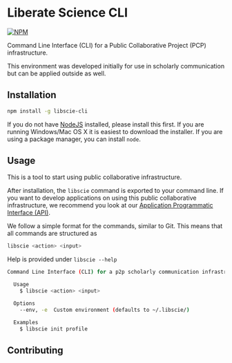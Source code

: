 # Liberate Science CLI

[![NPM](https://nodei.co/npm/libscie-cli.png)](https://npmjs.org/package/libscie-cli)

Command Line Interface (CLI) for a Public Collaborative Project (PCP)
infrastructure.

This environment was developed initially for use in scholarly
communication but can be applied outside as well.

## Installation

```bash
npm install -g libscie-cli
```

If you do not have [NodeJS](https://nodejs.org/en/) installed, please
install this first. If you are running Windows/Mac OS X it is easiest
to download the installer. If you are using a package manager, you can
install `node`.

## Usage

This is a tool to start using public collaborative infrastructure.

After installation, the `libscie` command is exported to your command
line. If you want to develop applications on using this public
collaborative infrastructure, we recommend you look at our
[Application Programmatic Interface
(API)](https://github.com/libscie/api).

We follow a simple format for the commands, similar to Git. This means
that all commands are structured as

```bash
libscie <action> <input>
```

Help is provided under `libscie --help`

```bash
Command Line Interface (CLI) for a p2p scholarly communication infrastructure.

  Usage
    $ libscie <action> <input>

  Options
    --env, -e  Custom environment (defaults to ~/.libscie/)

  Examples
    $ libscie init profile
```

## Contributing

